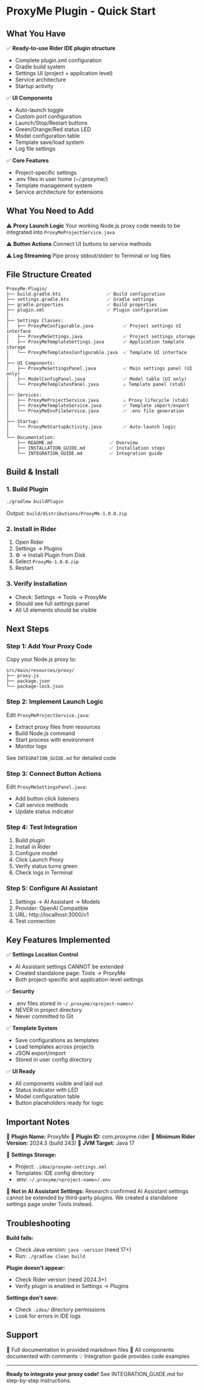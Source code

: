 # ProxyMe Plugin - Quick Start

## What You Have

✅ **Ready-to-use Rider IDE plugin structure**
- Complete plugin.xml configuration
- Gradle build system
- Settings UI (project + application level)
- Service architecture
- Startup activity

✅ **UI Components**
- Auto-launch toggle
- Custom port configuration
- Launch/Stop/Restart buttons
- Green/Orange/Red status LED
- Model configuration table
- Template save/load system
- Log file settings

✅ **Core Features**
- Project-specific settings
- .env files in user home (~/.proxyme/)
- Template management system
- Service architecture for extensions

## What You Need to Add

⚠️ **Proxy Launch Logic**
Your working Node.js proxy code needs to be integrated into `ProxyMeProjectService.java`

⚠️ **Button Actions**
Connect UI buttons to service methods

⚠️ **Log Streaming**
Pipe proxy stdout/stderr to Terminal or log files

## File Structure Created

```
ProxyMe-Plugin/
├── build.gradle.kts                 ✅ Build configuration
├── settings.gradle.kts              ✅ Gradle settings
├── gradle.properties                ✅ Build properties
├── plugin.xml                       ✅ Plugin configuration
│
├── Settings Classes:
│   ├── ProxyMeConfigurable.java           ✅ Project settings UI interface
│   ├── ProxyMeSettings.java               ✅ Project settings storage
│   ├── ProxyMeTemplateSettings.java       ✅ Application template storage
│   └── ProxyMeTemplatesConfigurable.java  ✅ Template UI interface
│
├── UI Components:
│   ├── ProxyMeSettingsPanel.java          ✅ Main settings panel (UI only)
│   ├── ModelConfigPanel.java              ✅ Model table (UI only)
│   └── ProxyMeTemplatesPanel.java         ⚠️ Template panel (stub)
│
├── Services:
│   ├── ProxyMeProjectService.java         ⚠️ Proxy lifecycle (stub)
│   ├── ProxyMeTemplateService.java        ✅ Template import/export
│   └── ProxyMeEnvFileService.java         ✅ .env file generation
│
├── Startup:
│   └── ProxyMeStartupActivity.java        ✅ Auto-launch logic
│
└── Documentation:
    ├── README.md                     ✅ Overview
    ├── INSTALLATION_GUIDE.md         ✅ Installation steps
    └── INTEGRATION_GUIDE.md          ✅ Integration guide

```

## Build & Install

### 1. Build Plugin
```bash
./gradlew buildPlugin
```
Output: `build/distributions/ProxyMe-1.0.0.zip`

### 2. Install in Rider
1. Open Rider
2. Settings → Plugins
3. ⚙️ → Install Plugin from Disk
4. Select `ProxyMe-1.0.0.zip`
5. Restart

### 3. Verify Installation
- Check: Settings → Tools → ProxyMe
- Should see full settings panel
- All UI elements should be visible

## Next Steps

### Step 1: Add Your Proxy Code
Copy your Node.js proxy to:
```
src/main/resources/proxy/
├── proxy.js
├── package.json
└── package-lock.json
```

### Step 2: Implement Launch Logic
Edit `ProxyMeProjectService.java`:
- Extract proxy files from resources
- Build Node.js command
- Start process with environment
- Monitor logs

See `INTEGRATION_GUIDE.md` for detailed code

### Step 3: Connect Button Actions
Edit `ProxyMeSettingsPanel.java`:
- Add button click listeners
- Call service methods
- Update status indicator

### Step 4: Test Integration
1. Build plugin
2. Install in Rider
3. Configure model
4. Click Launch Proxy
5. Verify status turns green
6. Check logs in Terminal

### Step 5: Configure AI Assistant
1. Settings → AI Assistant → Models
2. Provider: OpenAI Compatible
3. URL: http://localhost:3000/v1
4. Test connection

## Key Features Implemented

✅ **Settings Location Control**
- AI Assistant settings CANNOT be extended
- Created standalone page: Tools → ProxyMe
- Both project-specific and application-level settings

✅ **Security**
- .env files stored in `~/.proxyme/<project-name>/`
- NEVER in project directory
- Never committed to Git

✅ **Template System**
- Save configurations as templates
- Load templates across projects
- JSON export/import
- Stored in user config directory

✅ **UI Ready**
- All components visible and laid out
- Status indicator with LED
- Model configuration table
- Button placeholders ready for logic

## Important Notes

📝 **Plugin Name:** ProxyMe
📝 **Plugin ID:** com.proxyme.rider
📝 **Minimum Rider Version:** 2024.3 (build 243)
📝 **JVM Target:** Java 17

📝 **Settings Storage:**
- Project: `.idea/proxyme-settings.xml`
- Templates: IDE config directory
- .env: `~/.proxyme/<project-name>/.env`

📝 **Not in AI Assistant Settings:**
Research confirmed AI Assistant settings cannot be extended by third-party plugins. We created a standalone settings page under Tools instead.

## Troubleshooting

**Build fails:**
- Check Java version: `java -version` (need 17+)
- Run: `./gradlew clean build`

**Plugin doesn't appear:**
- Check Rider version (need 2024.3+)
- Verify plugin is enabled in Settings → Plugins

**Settings don't save:**
- Check `.idea/` directory permissions
- Look for errors in IDE logs

## Support

📖 Full documentation in provided markdown files
🐛 All components documented with comments
💡 Integration guide provides code examples

---

**Ready to integrate your proxy code!**
See INTEGRATION_GUIDE.md for step-by-step instructions.

